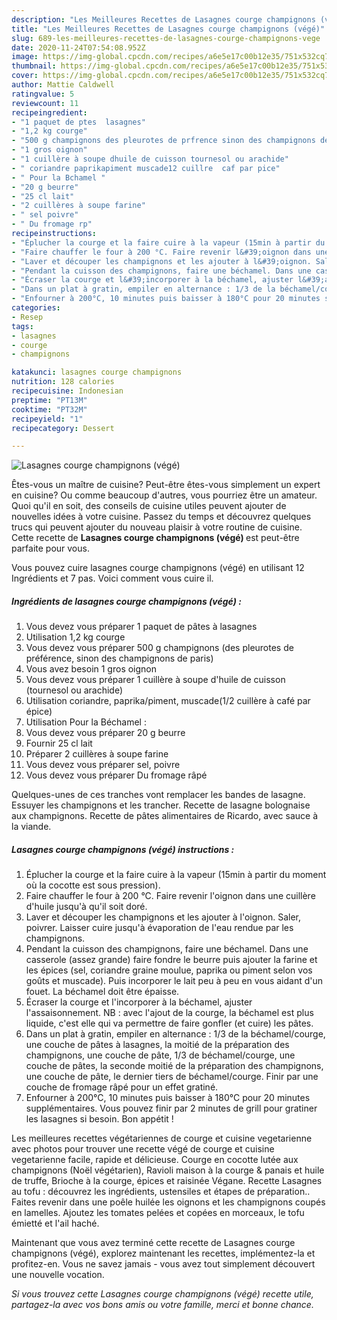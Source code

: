 ```yaml
---
description: "Les Meilleures Recettes de Lasagnes courge champignons (végé)"
title: "Les Meilleures Recettes de Lasagnes courge champignons (végé)"
slug: 689-les-meilleures-recettes-de-lasagnes-courge-champignons-vege
date: 2020-11-24T07:54:08.952Z
image: https://img-global.cpcdn.com/recipes/a6e5e17c00b12e35/751x532cq70/lasagnes-courge-champignons-vege-photo-principale-de-la-recette.jpg
thumbnail: https://img-global.cpcdn.com/recipes/a6e5e17c00b12e35/751x532cq70/lasagnes-courge-champignons-vege-photo-principale-de-la-recette.jpg
cover: https://img-global.cpcdn.com/recipes/a6e5e17c00b12e35/751x532cq70/lasagnes-courge-champignons-vege-photo-principale-de-la-recette.jpg
author: Mattie Caldwell
ratingvalue: 5
reviewcount: 11
recipeingredient:
- "1 paquet de ptes  lasagnes"
- "1,2 kg courge"
- "500 g champignons des pleurotes de prfrence sinon des champignons de paris"
- "1 gros oignon"
- "1 cuillère à soupe dhuile de cuisson tournesol ou arachide"
- " coriandre paprikapiment muscade12 cuillre  caf par pice"
- " Pour la Bchamel "
- "20 g beurre"
- "25 cl lait"
- "2 cuillères à soupe farine"
- " sel poivre"
- " Du fromage rp"
recipeinstructions:
- "Éplucher la courge et la faire cuire à la vapeur (15min à partir du moment où la cocotte est sous pression)."
- "Faire chauffer le four à 200 °C. Faire revenir l&#39;oignon dans une cuillère d&#39;huile jusqu&#39;à qu&#39;il soit doré."
- "Laver et découper les champignons et les ajouter à l&#39;oignon. Saler, poivrer. Laisser cuire jusqu&#39;à évaporation de l&#39;eau rendue par les champignons."
- "Pendant la cuisson des champignons, faire une béchamel. Dans une casserole (assez grande) faire fondre le beurre puis ajouter la farine et les épices (sel, coriandre graine moulue, paprika ou piment selon vos goûts et muscade). Puis incorporer le lait peu à peu en vous aidant d&#39;un fouet. La béchamel doit être épaisse."
- "Écraser la courge et l&#39;incorporer à la béchamel, ajuster l&#39;assaisonnement. NB : avec l&#39;ajout de la courge, la béchamel est plus liquide, c&#39;est elle qui va permettre de faire gonfler (et cuire) les pâtes."
- "Dans un plat à gratin, empiler en alternance : 1/3 de la béchamel/courge, une couche de pâtes à lasagnes, la moitié de la préparation des champignons, une couche de pâte, 1/3 de béchamel/courge, une couche de pâtes, la seconde moitié de la préparation des champignons, une couche de pâte, le dernier tiers de béchamel/courge. Finir par une couche de fromage râpé pour un effet gratiné."
- "Enfourner à 200°C, 10 minutes puis baisser à 180°C pour 20 minutes supplémentaires. Vous pouvez finir par 2 minutes de grill pour gratiner les lasagnes si besoin. Bon appétit !"
categories:
- Resep
tags:
- lasagnes
- courge
- champignons

katakunci: lasagnes courge champignons 
nutrition: 128 calories
recipecuisine: Indonesian
preptime: "PT13M"
cooktime: "PT32M"
recipeyield: "1"
recipecategory: Dessert

---
```



![Lasagnes courge champignons (végé)](https://img-global.cpcdn.com/recipes/a6e5e17c00b12e35/751x532cq70/lasagnes-courge-champignons-vege-photo-principale-de-la-recette.jpg)

Êtes-vous un maître de cuisine? Peut-être êtes-vous simplement un expert en cuisine? Ou comme beaucoup d'autres, vous pourriez être un amateur. Quoi qu'il en soit, des conseils de cuisine utiles peuvent ajouter de nouvelles idées à votre cuisine. Passez du temps et découvrez quelques trucs qui peuvent ajouter du nouveau plaisir à votre routine de cuisine. Cette recette de <strong> Lasagnes courge champignons (végé) </strong> est peut-être parfaite pour vous.

<!--inarticleads1-->

Vous pouvez cuire lasagnes courge champignons (végé) en utilisant 12 Ingrédients et 7 pas. Voici comment vous cuire il.

##### Ingrédients de lasagnes courge champignons (végé) :

1. Vous devez vous préparer 1 paquet de pâtes à lasagnes
1. Utilisation 1,2 kg courge
1. Vous devez vous préparer 500 g champignons (des pleurotes de préférence, sinon des champignons de paris)
1. Vous avez besoin 1 gros oignon
1. Vous devez vous préparer 1 cuillère à soupe d&#39;huile de cuisson (tournesol ou arachide)
1. Utilisation  coriandre, paprika/piment, muscade(1/2 cuillère à café par épice)
1. Utilisation  Pour la Béchamel :
1. Vous devez vous préparer 20 g beurre
1. Fournir 25 cl lait
1. Préparer 2 cuillères à soupe farine
1. Vous devez vous préparer  sel, poivre
1. Vous devez vous préparer  Du fromage râpé


Quelques-unes de ces tranches vont remplacer les bandes de lasagne. Essuyer les champignons et les trancher. Recette de lasagne bolognaise aux champignons. Recette de pâtes alimentaires de Ricardo, avec sauce à la viande. 

<!--inarticleads2-->

##### Lasagnes courge champignons (végé) instructions :

1. Éplucher la courge et la faire cuire à la vapeur (15min à partir du moment où la cocotte est sous pression).
1. Faire chauffer le four à 200 °C. Faire revenir l&#39;oignon dans une cuillère d&#39;huile jusqu&#39;à qu&#39;il soit doré.
1. Laver et découper les champignons et les ajouter à l&#39;oignon. Saler, poivrer. Laisser cuire jusqu&#39;à évaporation de l&#39;eau rendue par les champignons.
1. Pendant la cuisson des champignons, faire une béchamel. Dans une casserole (assez grande) faire fondre le beurre puis ajouter la farine et les épices (sel, coriandre graine moulue, paprika ou piment selon vos goûts et muscade). Puis incorporer le lait peu à peu en vous aidant d&#39;un fouet. La béchamel doit être épaisse.
1. Écraser la courge et l&#39;incorporer à la béchamel, ajuster l&#39;assaisonnement. NB : avec l&#39;ajout de la courge, la béchamel est plus liquide, c&#39;est elle qui va permettre de faire gonfler (et cuire) les pâtes.
1. Dans un plat à gratin, empiler en alternance : 1/3 de la béchamel/courge, une couche de pâtes à lasagnes, la moitié de la préparation des champignons, une couche de pâte, 1/3 de béchamel/courge, une couche de pâtes, la seconde moitié de la préparation des champignons, une couche de pâte, le dernier tiers de béchamel/courge. Finir par une couche de fromage râpé pour un effet gratiné.
1. Enfourner à 200°C, 10 minutes puis baisser à 180°C pour 20 minutes supplémentaires. Vous pouvez finir par 2 minutes de grill pour gratiner les lasagnes si besoin. Bon appétit !


Les meilleures recettes végétariennes de courge et cuisine vegetarienne avec photos pour trouver une recette végé de courge et cuisine vegetarienne facile, rapide et délicieuse. Courge en cocotte lutée aux champignons (Noël végétarien), Ravioli maison à la courge &amp; panais et huile de truffe, Brioche à la courge, épices et raisinée Végane. Recette Lasagnes au tofu : découvrez les ingrédients, ustensiles et étapes de préparation.. Faites revenir dans une poêle huilée les oignons et les champignons coupés en lamelles. Ajoutez les tomates pelées et copées en morceaux, le tofu émietté et l&#39;ail haché. 

<!--inarticleads1-->

<p>
Maintenant que vous avez terminé cette recette de Lasagnes courge champignons (végé), explorez maintenant les recettes, implémentez-la et profitez-en. Vous ne savez jamais - vous avez tout simplement découvert une nouvelle vocation.
</p>

<p>
<i>Si vous trouvez cette Lasagnes courge champignons (végé) recette utile, partagez-la avec vos bons amis ou votre famille, merci et bonne chance.</i>
</p>
